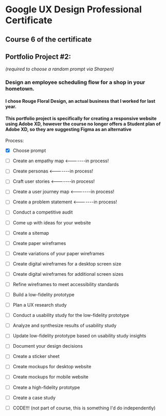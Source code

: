 # Google UX Design Professional Certificate
## Course 6 of the certificate

## Portfolio Project #2: 
*(required to choose a random prompt via Sharpen)*
### Design an employee scheduling flow for a shop in your hometown.
#### I chose Rouge Floral Design, an actual business that I worked for last year. 
#### This portfolio project is specifically for creating a responsive website using Adobe XD, however the course no longer offers a Student plan of Adobe XD, so they are suggesting Figma as an alternative

Process:
- [x] Choose prompt
- [ ] Create an empathy map <-------in process!
- [ ] Create personas <-------in process!
- [ ] Craft user stories <-------in process!
- [ ] Create a user journey map <-------in process!
- [ ] Create a problem statement <-------in process!
- [ ] Conduct a competitive audit
- [ ] Come up with ideas for your website
- [ ] Create a sitemap
- [ ] Create paper wireframes
- [ ] Create variations of your paper wireframes
- [ ] Create digital wireframes for a desktop screen size
- [ ] Create digital wireframes for additional screen sizes
- [ ] Refine wireframes to meet accessibility standards
- [ ] Build a low-fidelity prototype
- [ ] Plan a UX research study
- [ ] Conduct a usability study for the low-fidelity prototype
- [ ] Analyze and synthesize results of usability study
- [ ] Update low-fidelity prototype based on usability study insights
- [ ] Document your design decisions
- [ ] Create a sticker sheet
- [ ] Create mockups for desktop website
- [ ] Create mockups for mobile website
- [ ] Create a high-fidelity prototype
- [ ] Create a case study
- [ ] CODE!!! (not part of course, this is something I'd do independently)

